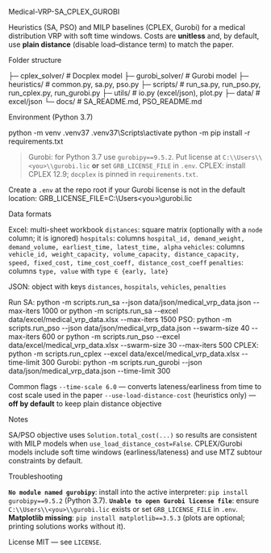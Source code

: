 Medical-VRP-SA_CPLEX_GUROBI

Heuristics (SA, PSO) and MILP baselines (CPLEX, Gurobi) for a medical distribution VRP with soft time windows. Costs are **unitless** and, by default, use **plain distance** (disable load–distance term) to match the paper.


Folder structure

├─ cplex_solver/         # Docplex model 
├─ gurobi_solver/        # Gurobi model
├─ heuristics/           # common.py, sa.py, pso.py
├─ scripts/              # run_sa.py, run_pso.py, run_cplex.py, run_gurobi.py
├─ utils/                # io.py (excel/json), plot.py
├─ data/                 # excel/json 
└─ docs/                 # SA_README.md, PSO_README.md

Environment (Python 3.7)

python -m venv .venv37
.venv37\Scripts\activate
python -m pip install -r requirements.txt

> Gurobi: for Python 3.7 use `gurobipy==9.5.2`. Put license at `C:\\Users\\<you>\\gurobi.lic` **or** set `GRB_LICENSE_FILE` in `.env`.
> CPLEX: install CPLEX 12.9; `docplex` is pinned in `requirements.txt`.

Create a `.env` at the repo root if your Gurobi license is not in the default location:
GRB_LICENSE_FILE=C:\Users\<you>\gurobi.lic

Data formats

Excel: multi-sheet workbook
  `distances`: square matrix (optionally with a `node` column; it is ignored)
  `hospitals`: columns `hospital_id, demand_weight, demand_volume, earliest_time, latest_time, alpha`
  `vehicles`:  columns `vehicle_id, weight_capacity, volume_capacity, distance_capacity, speed, fixed_cost, time_cost_coeff, distance_cost_coeff`
  `penalties`: columns `type, value` with `type ∈ {early, late}`

JSON: object with keys `distances`, `hospitals`, `vehicles`, `penalties`

Run
SA: 
python -m scripts.run_sa --json  data/json/medical_vrp_data.json --max-iters 1000
or
python -m scripts.run_sa --excel data/excel/medical_vrp_data.xlsx --max-iters 1500
PSO: 
python -m scripts.run_pso --json  data/json/medical_vrp_data.json --swarm-size 40 --max-iters 600
or
python -m scripts.run_pso --excel data/excel/medical_vrp_data.xlsx --swarm-size 30 --max-iters 500
CPLEX: 
python -m scripts.run_cplex  --excel data/excel/medical_vrp_data.xlsx --time-limit 300
Gurobi: 
python -m scripts.run_gurobi --json  data/json/medical_vrp_data.json --time-limit 300

Common flags
`--time-scale 6.0` — converts lateness/earliness from time to cost scale used in the paper
`--use-load-distance-cost` (heuristics only) — **off by default** to keep plain distance objective

Notes

SA/PSO objective uses `Solution.total_cost(...)` so results are consistent with MILP models when `use_load_distance_cost=False`.
CPLEX/Gurobi models include soft time windows (earliness/lateness) and use MTZ subtour constraints by default.

Troubleshooting

**`No module named gurobipy`**: install into the active interpreter: `pip install gurobipy==9.5.2` (Python 3.7).
**`Unable to open Gurobi license file`**: ensure `C:\\Users\\<you>\\gurobi.lic` exists or set `GRB_LICENSE_FILE` in `.env`.
**Matplotlib missing**: `pip install matplotlib==3.5.3` (plots are optional; printing solutions works without it).

License
MIT — see `LICENSE`.
